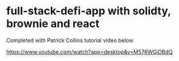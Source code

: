 # full-stack-defi-app with solidty, brownie and react

Completed with Patrick Collins tutorial video below


https://www.youtube.com/watch?app=desktop&v=M576WGiDBdQ
